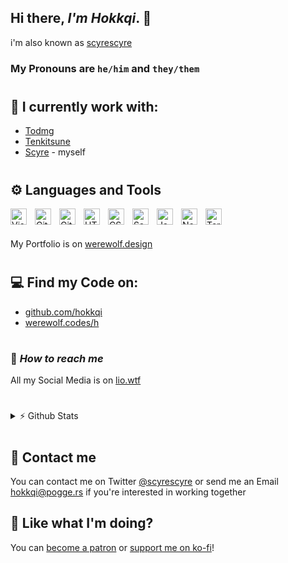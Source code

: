 ## Hi there, _I'm Hokkqi_. 👋

i'm also known as [scyrescyre](https://twitter.com/scyrescyre)

### My Pronouns are <code>he/him</code> and <code>they/them</code>

#

## 💼 I currently work with:

- [Todmg]
- [Tenkitsune]
- [Scyre] - myself

#

## ⚙ Languages and Tools

<!-- These image URLs are for Private Use, if too many people use them, Github might get Ratelimited -->
<img style="padding-right:10px;" width="26px" align="left" alt="Visual Studio Code" src="https://pogge.rs/i/vvj.png" />
<img style="padding-right:10px;" width="26px" align="left" alt="GitHub" src="https://pogge.rs/i/60g.png" />
<img style="padding-right:10px;" width="26px" align="left" alt="Git" src="https://pogge.rs/i/735.png" />
<img style="padding-right:10px;" width="26px" align="left" alt="HTML5" src="https://pogge.rs/i/1bi.png" />
<img style="padding-right:10px;" width="26px" align="left" alt="CSS3" src="https://pogge.rs/i/6kj.png" />
<img style="padding-right:10px;" width="26px" align="left" alt="Sass" src="https://pogge.rs/i/nab.png" />
<img style="padding-right:10px;" width="26px" align="left" alt="JavaScript" src="https://pogge.rs/i/idc.png" />
<img style="padding-right:10px;" width="26px" align="left" alt="Node.js" src="https://pogge.rs/i/f70.png" />
<img style="padding-right:10px;" width="26px" align="left" alt="Terminal" src="https://pogge.rs/i/aqq.png" />
<br>
<br>

My Portfolio is on [werewolf.design]

#

## 💻 Find my Code on:

- [github.com/hokkqi]
- [werewolf.codes/h]

#

### 🔗 _How to reach me_

All my Social Media is on [lio.wtf]

#

<details>

<summary>⚡ Github Stats</summary>

[![Top Langs](https://github-readme-stats.hokkqido.vercel.app/api/top-langs/?username=hokkqi&layout=compact)]()
[![Stats](https://github-readme-stats.hokkqido.vercel.app/api?username=hokkqi&show_icons=true)]()

</details>

#

## 📩 Contact me

You can contact me on Twitter [@scyrescyre] or send me an Email hokkqi@pogge.rs if you're interested in working together

## 💸 Like what I'm doing?

You can [become a patron] or [support me on ko-fi]!

<!-- You can also become a Github Sponsor! -->

[werewolf.codes/h]: https://werewolf.codes/h
[github.com/hokkqi]: https://github.com/hokkqi
[todmg]: https://github.com/todmg
[tenkitsune]: https://tenkitsune.com
[scyre]: https://scy.re
[lio.wtf]: https://lio.wtf
[become a patron]: https://patreon.com/hokkqi
[support me on ko-fi]: https://ko-fi.com/hokkqi
[@scyrescyre]: https://twitter.com/scyrescyre
[werewolf.design]: https://werewolf.design

